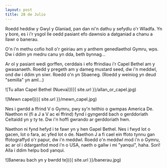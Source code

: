 ```yaml
---
layout: post
title: 28 de Julio
---
```

Roedd heddiw y Gwyl y Glaniad, pan dan ni'n dathu y sefydlu o'r Wladfa. Yn y bore, es i i'r ysgol lle oedd pasiant efo dawnsio a datganiad a chanu a llawr o banerau. 

O'n i'n methu cofio holl o'r geiriau am y anthem genedlaethol Gymru, wps. Dw i ddim yn medru canu yn dda, beth bynnag...

Ar ol y pasiant wedi gorffen, cerddais i efo ffrindiau i'r Capel Bethel am y gwasanaeth. Roedd y pregeth am y dameg mustard seed, dw i'n meddwl, ond dw i ddim yn siwr. Roedd o'n yn Sbaeneg. (Roedd y weiniog yn deud "semilla" yn aml...)

![Tu allan Capel Bethel (Nueva)]({{ site.url }}/allan_or_capel.jpg)

![Mewn capel]({{ site.url }}/mewn_capel.jpg)

Nes i gwrdd a ffrind V o Gymru, pwy sy'n teithio o gwmpas America De. Naethon ni (fi a J a V ac ei ffrind) fynd i gyngerdd bach o gerddoriath Celtaidd yn y ty te. Dw i'n hoffi gwrando ar gerddoriath hwn.

Naethon ni fynd hefyd i te fawr yn y hen Gapel Bethel. Nes i fwyd lot o gacen, lot o fara, ac yfed lot o de. Naethon J a fi cael ein ffoto tynnu gan ffotograffyd o'r papur, dw i'n meddwl. Roedd o'n meddwl mod i'n o Gymru, ac ar ol i ddarganfod mod i'n o USA, naeth o gallw i mi "yanqui", haha. Sori! Alla i ddim helpu bod yanqui.

![Banerau bach yn y bwrdd te]({{ site.url }}/banerau.jpg)
